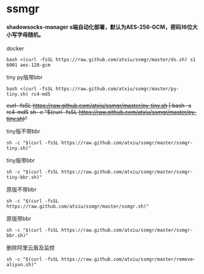 # ssmgr

#### shadowsocks-manager s端自动化部署，默认为AES-256-GCM，密码16位大小写字母随机。
docker
```
bash <(curl -fsSL https://raw.github.com/atxiu/ssmgr/master/ds.sh) s1 6001 aes-128-gcm
```

tiny py版带bbr
```
bash <(curl -fsSL https://raw.github.com/atxiu/ssmgr/master/py-tiny.sh) rc4-md5
```
~~curl -fsSL https://raw.github.com/atxiu/ssmgr/master/py-tiny.sh | bash -s rc4-md5~~
~~sh -c "$(curl -fsSL https://raw.github.com/atxiu/ssmgr/master/py-tiny.sh)"~~

tiny版不带bbr
```
sh -c "$(curl -fsSL https://raw.github.com/atxiu/ssmgr/master/ssmgr-tiny.sh)"
```
tiny版带bbr
```
sh -c "$(curl -fsSL https://raw.github.com/atxiu/ssmgr/master/ssmgr-tiny-bbr.sh)"
```
原版不带bbr
```
sh -c "$(curl -fsSL https://raw.github.com/atxiu/ssmgr/master/ssmgr.sh)"
```
原版带bbr
```
sh -c "$(curl -fsSL https://raw.github.com/atxiu/ssmgr/master/ssmgr-bbr.sh)"
```
删除阿里云盾及监控
```
sh -c "$(curl -fsSL https://raw.github.com/atxiu/ssmgr/master/remove-aliyun.sh)"
```
